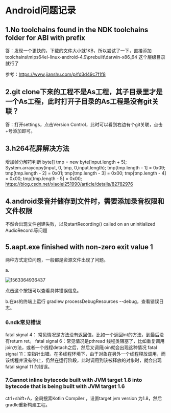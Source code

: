 # Android问题记录

## 1.No toolchains found in the NDK toolchains folder for ABI with prefix

答：发现一个更快的，下载的文件大小就1KB，所以尝试了一下，直接添加
toolchains\mips64el-linux-android-4.9\prebuilt\darwin-x86_64
这个层级目录就行了

参考：https://www.jianshu.com/p/fd3d49c7f1f8

## 2.git clone下来的工程不是As工程，其子目录里才是一个As工程，此时打开子目录的As工程是没有git关联？

答：打开settings，点击Version Control，此时可以看到右边有个git关联，点击+号添加即可。

## 3.h264花屏解决方法

增加帧分解符判断
byte[] tmp = new byte[input.length + 5];
System.arraycopy(input, 0, tmp, 0,input.length);
tmp[tmp.length - 1] = 0x09;
tmp[tmp.length - 2] = 0x01;
tmp[tmp.length - 3] = 0x00;
tmp[tmp.length - 4] = 0x00;
tmp[tmp.length - 5] = 0x00;
https://blog.csdn.net/xiaolei251990/article/details/82782976

## 4.android录音并储存到文件时，需要添加录音权限和文件权限

不然会出现文件创建失败，以及startRecording() called on an uninitialized AudioRecord.等问题

## 5.aapt.exe finished with non-zero exit value 1

两种方式定位问题，一般都是资源文件出现了问题。

a.

![1563364936437](C:\Users\83849\AppData\Roaming\Typora\typora-user-images\1563364936437.png)

点击这个按钮可以查看具体错误信息。

b.在as的终端上运行 gradlew processDebugResources --debug，查看错误日志。

### 6.ndk常见错误

fatal signal 4： 常见情况是方法没有返回值，比如一个返回int的方法，到最后没有return ret。
fatal signal 6：常见情况是pthread 线程类阻塞了，比如重复调用join方法，或者一个线程detach之后，然后又调用join就会出现这种情况
fatal signal 11：空指针出错。在多线程环境下，由于对象在另外一个线程释放调用，而该线程并没有停止，仍然在运行阶段，此时调用到该被释放的对象时，就会出现fatal signal 11 的错误。

### 7.Cannot inline bytecode built with JVM target 1.8 into bytecode that is being built with JVM target 1.6

ctrl+shift+A，全局搜索Kotlin Compiler ，设置target jvm version 为1.8，然后gradle重新构建工程。

